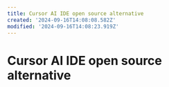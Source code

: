 ```yaml
---
title: Cursor AI IDE open source alternative
created: '2024-09-16T14:08:08.582Z'
modified: '2024-09-16T14:08:23.919Z'
---
```


# Cursor AI IDE open source alternative



